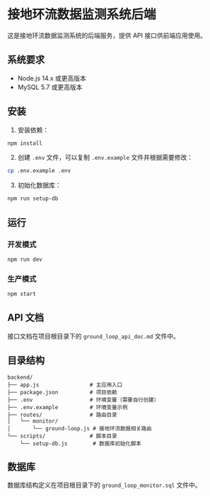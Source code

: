 # 接地环流数据监测系统后端

这是接地环流数据监测系统的后端服务，提供 API 接口供前端应用使用。

## 系统要求

- Node.js 14.x 或更高版本
- MySQL 5.7 或更高版本

## 安装

1. 安装依赖：

```bash
npm install
```

2. 创建 `.env` 文件，可以复制 `.env.example` 文件并根据需要修改：

```bash
cp .env.example .env
```

3. 初始化数据库：

```bash
npm run setup-db
```

## 运行

### 开发模式

```bash
npm run dev
```

### 生产模式

```bash
npm start
```

## API 文档

接口文档在项目根目录下的 `ground_loop_api_doc.md` 文件中。

## 目录结构

```
backend/
├── app.js                # 主应用入口
├── package.json          # 项目依赖
├── .env                  # 环境变量（需要自行创建）
├── .env.example          # 环境变量示例
├── routes/               # 路由目录
│   └── monitor/
│       └── ground-loop.js # 接地环流数据相关路由
└── scripts/              # 脚本目录
    └── setup-db.js        # 数据库初始化脚本
```

## 数据库

数据库结构定义在项目根目录下的 `ground_loop_monitor.sql` 文件中。 